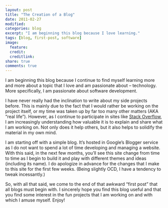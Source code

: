 ```yaml
---
layout: post
title: "The Creation of a Blog"
date: 2011-02-27
modified:
categories: blog
excerpt: "I am beginning this blog because I love learning."
tags: [blog, first-post, software]
image:
  feature:
  credit:
  creditlink:
share: true
comments: true
---
```

I am beginning this blog because I continue to find myself learning more and more about a topic that I love and am passionate about – technology. More specifically, I am passionate about software development.

I have never really had the inclination to write about my side projects before. This is mainly due to the fact that I would rather be working on the project itself, or my time was taken up by far too many other matters (AKA “real life”). However, as I continue to participate in sites like [Stack Overflow](www.stackoverflow.com), I am increasingly understanding how valuable it is to explain and share what I am working on. Not only does it help others, but it also helps to solidify the material in my own mind.

I am starting off with a simple blog. It’s hosted in Google’s Blogger service as I do not want to spend a lot of time developing and managing a website. With this said, in the next few months, you’ll see this site change from time to time as I begin to build it and play with different themes and ideas (including its name). I do apologize in advance for the changes that I make to this site for the first few weeks. (Being slightly OCD, I have a tendency to tweak incessantly.)

So, with all that said, we come to the end of that awkward “first post” that all blogs must begin with. I sincerely hope you find this blog useful and that you find some interest in the fun projects that I am working on and with which I amuse myself. Enjoy!
